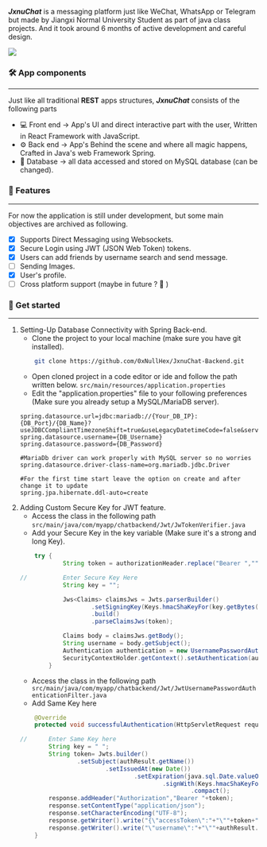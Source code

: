 
***JxnuChat*** is a messaging platform just like WeChat, WhatsApp or Telegram but made by Jiangxi Normal University Student as part of java class projects. And it took around 6 months of active development and careful design.

![](https://atomrace.com/blog/wp-content/uploads/2018/05/spring-boot-logo.png)

### 🛠️ App components 
---
Just like all traditional **REST** apps structures, ***JxnuChat*** consists of the following parts
- 💻 Front end → App's UI and direct interactive part with the user, Written in React Framework with JavaScript.
- ⚙️ Back end → App's Behind the scene and where all magic happens, Crafted in Java's web Framework Spring.
- 💾 Database → all data accessed and stored on MySQL database (can be changed).


### 🎯 Features
---
For now the application is still under development, but some main objectives are archived as following.
- [x] Supports Direct Messaging using Websockets.
- [x] Secure Login using JWT (JSON Web Token) tokens.
- [x] Users can add friends by username search and send message.
- [ ] Sending Images.
- [x] User's profile.
- [ ] Cross platform support (maybe in future ? 🤫 ) 

### 📝 Get started
---
1. Setting-Up Database Connectivity with Spring Back-end.
    * Clone the project to your local machine (make sure you have git installed).
    ```sh
        git clone https://github.com/0xNullHex/JxnuChat-Backend.git    
    ```
    * Open cloned project in a code editor or ide and follow the path written below.
    ```src/main/resources/application.properties```
    * Edit the "application.properties" file to your following preferences (Make sure you already setup a MySQL/MariaDB server).
    ```
    spring.datasource.url=jdbc:mariadb://{Your_DB_IP}:{DB_Port}/{DB_Name}?useJDBCCompliantTimezoneShift=true&useLegacyDatetimeCode=false&serverTimezone=UTC 
    spring.datasource.username={DB_Username}
    spring.datasource.password={DB_Password}
    
    #MariaDb driver can work properly with MySQL server so no worries
    spring.datasource.driver-class-name=org.mariadb.jdbc.Driver
    
    #For the first time start leave the option on create and after change it to update
    spring.jpa.hibernate.ddl-auto=create
    ```
2. Adding Custom Secure Key for JWT feature.
    * Access the class in the following path
    ``` src/main/java/com/myapp/chatbackend/Jwt/JwTokenVerifier.java ```
    * Add your Secure Key in the key variable (Make sure it's a strong and long Key).
    ```Java
        try {
                String token = authorizationHeader.replace("Bearer ","");
    
    //          Enter Secure Key Here
                String key = "";

                Jws<Claims> claimsJws = Jwts.parserBuilder()
                        .setSigningKey(Keys.hmacShaKeyFor(key.getBytes()))
                        .build()
                        .parseClaimsJws(token);
    
                Claims body = claimsJws.getBody();
                String username = body.getSubject();
                Authentication authentication = new UsernamePasswordAuthenticationToken(username,null,null);
                SecurityContextHolder.getContext().setAuthentication(authentication);
            }
    ```
    * Access the class in the following path
    ``` src/main/java/com/myapp/chatbackend/Jwt/JwtUsernamePasswordAuthenticationFilter.java```
    * Add Same Key here
    ```Java
        @Override
        protected void successfulAuthentication(HttpServletRequest request, HttpServletResponse response, FilterChain chain, Authentication authResult) throws IOException, ServletException {
    
    //      Enter Same Key here
            String key = " ";
            String token= Jwts.builder()
                    .setSubject(authResult.getName())
                            .setIssuedAt(new Date())
                                    .setExpiration(java.sql.Date.valueOf(LocalDate.now().plusWeeks(2)))
                                            .signWith(Keys.hmacShaKeyFor(key.getBytes()))
                                                    .compact();
            response.addHeader("Authorization","Bearer "+token);
            response.setContentType("application/json");
            response.setCharacterEncoding("UTF-8");
            response.getWriter().write("{\"accessToken\":"+"\""+token+"\",");
            response.getWriter().write("\"username\":"+"\""+authResult.getName()+"\"}");
        }
    ```
    

